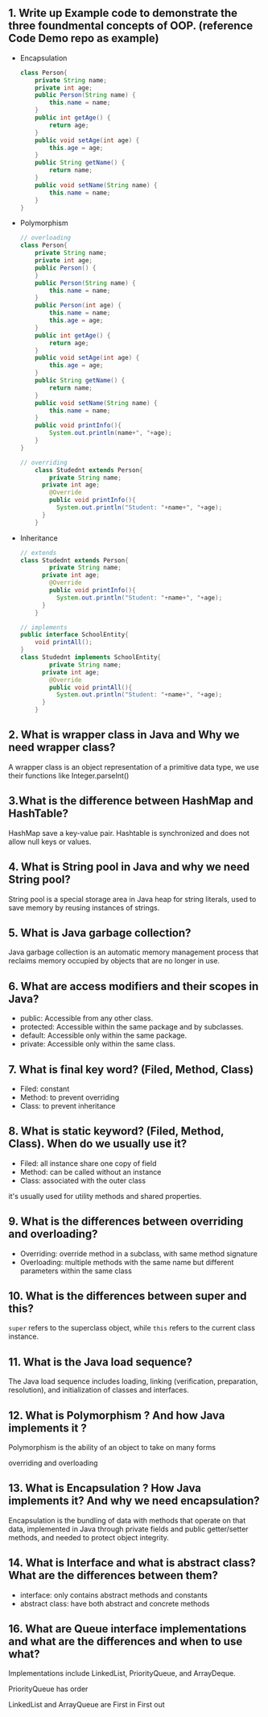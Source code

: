 ##  1. Write up Example code to demonstrate the three foundmental concepts of OOP. (reference Code Demo repo as example)

- Encapsulation

  ```java
  class Person{
      private String name;
      private int age;
      public Person(String name) {
          this.name = name;
      }
      public int getAge() {
          return age;
      }
      public void setAge(int age) {
          this.age = age;
      }
      public String getName() {
          return name;
      }
      public void setName(String name) {
          this.name = name;
      }
  }
  ```

- Polymorphism

  ```java
  // overloading
  class Person{
      private String name;
      private int age;
      public Person() {
      }
      public Person(String name) {
          this.name = name;
      }
      public Person(int age) {
          this.name = name;
          this.age = age;
      }
      public int getAge() {
          return age;
      }
      public void setAge(int age) {
          this.age = age;
      }
      public String getName() {
          return name;
      }
      public void setName(String name) {
          this.name = name;
      }
      public void printInfo(){
          System.out.println(name+", "+age);
      }
  }
  ```

  ```java
  // overriding
      class Studednt extends Person{
          private String name;
      	private int age;
          @Override
          public void printInfo(){
          	System.out.println("Student: "+name+", "+age);
      	}
      }
  ```

- Inheritance

  ```java
  // extends
  class Studednt extends Person{
          private String name;
      	private int age;
          @Override
          public void printInfo(){
          	System.out.println("Student: "+name+", "+age);
      	}
      }
  ```

  ```java
  // implements
  public interface SchoolEntity{
      void printAll();
  }
  class Studednt implements SchoolEntity{
          private String name;
      	private int age;
          @Override
          public void printAll(){
          	System.out.println("Student: "+name+", "+age);
      	}
      }
  ```
## 2. What is **wrapper class** in Java and Why we need wrapper class?

  A wrapper class is an object representation of a primitive data type, we use their functions like Integer.parseInt()

## 3.What is the difference between **HashMap** and **HashTable**?

  HashMap save a key-value pair. Hashtable is synchronized and does not allow null keys or values.

## 4. What is **String pool** in Java and why we need String pool?

String pool is a special storage area in Java heap for string literals, used to save memory by reusing instances of strings.

## 5. What is Java **garbage collection**?

Java garbage collection is an automatic memory management process that reclaims memory occupied by objects that are no longer in use.

## 6. What are **access modifiers** and their scopes in Java?

- public: Accessible from any other class.
- protected: Accessible within the same package and by subclasses.
- default: Accessible only within the same package.
- private: Accessible only within the same class.

## 7. What is **final** key word? (Filed, Method, Class)

- Filed: constant
- Method: to prevent overriding
- Class: to prevent inheritance

## 8. What is **static** keyword? (Filed, Method, Class). When do we usually use it?

- Filed: all instance share one copy of field
- Method: can be called without an instance
- Class: associated with the outer class

it's usually used for utility methods and shared properties.

## 9. What is the differences between **overriding** and **overloading**?

- Overriding: override method in a subclass, with same method signature
- Overloading: multiple methods with the same name but different parameters within the same class

## 10. What is the differences between **super** and **this**?

`super` refers to the superclass object, while `this` refers to the current class instance.

## 11. What is the Java **load sequence**?

The Java load sequence includes loading, linking (verification, preparation, resolution), and initialization of classes and interfaces.

## 12. What is **Polymorphism** ? And how Java implements it ?

Polymorphism is the ability of an object to take on many forms

overriding and overloading

## 13. What is **Encapsulation** ? How Java implements it? And why we need encapsulation?

Encapsulation is the bundling of data with methods that operate on that data, implemented in Java through private fields and public getter/setter methods, and needed to protect object integrity.

## 14. What is **Interface** and what is **abstract** class? What are the differences between them?

- interface:  only contains abstract methods and constants
- abstract class: have both abstract and concrete methods

## 16. What are Queue interface implementations and what are the differences and when to use what?

Implementations include LinkedList, PriorityQueue, and ArrayDeque.

PriorityQueue has order

LinkedList and ArrayQueue are First in First out